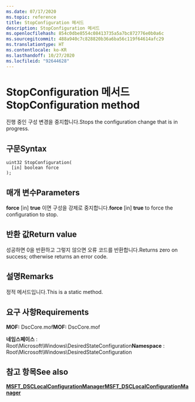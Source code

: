 ```yaml
---
ms.date: 07/17/2020
ms.topic: reference
title: StopConfiguration 메서드
description: StopConfiguration 메서드
ms.openlocfilehash: 854c0dbe8554c08413735a5a7bc872776e0b0a6c
ms.sourcegitcommit: 488a940c7c828820b36a6ba56c119f64614afc29
ms.translationtype: HT
ms.contentlocale: ko-KR
ms.lasthandoff: 10/27/2020
ms.locfileid: "92644628"
---
```

# <a name="stopconfiguration-method"></a><span data-ttu-id="9adf4-103">StopConfiguration 메서드</span><span class="sxs-lookup"><span data-stu-id="9adf4-103">StopConfiguration method</span></span>

<span data-ttu-id="9adf4-104">진행 중인 구성 변경을 중지합니다.</span><span class="sxs-lookup"><span data-stu-id="9adf4-104">Stops the configuration change that is in progress.</span></span>

## <a name="syntax"></a><span data-ttu-id="9adf4-105">구문</span><span class="sxs-lookup"><span data-stu-id="9adf4-105">Syntax</span></span>

```mof
uint32 StopConfiguration(
  [in] boolean force
);
```

## <a name="parameters"></a><span data-ttu-id="9adf4-106">매개 변수</span><span class="sxs-lookup"><span data-stu-id="9adf4-106">Parameters</span></span>

<span data-ttu-id="9adf4-107">**force** \[in\] **true** 이면 구성을 강제로 중지합니다.</span><span class="sxs-lookup"><span data-stu-id="9adf4-107">**force** \[in\] **true** to force the configuration to stop.</span></span>

## <a name="return-value"></a><span data-ttu-id="9adf4-108">반환 값</span><span class="sxs-lookup"><span data-stu-id="9adf4-108">Return value</span></span>

<span data-ttu-id="9adf4-109">성공하면 0을 반환하고 그렇지 않으면 오류 코드를 반환합니다.</span><span class="sxs-lookup"><span data-stu-id="9adf4-109">Returns zero on success; otherwise returns an error code.</span></span>

## <a name="remarks"></a><span data-ttu-id="9adf4-110">설명</span><span class="sxs-lookup"><span data-stu-id="9adf4-110">Remarks</span></span>

<span data-ttu-id="9adf4-111">정적 메서드입니다.</span><span class="sxs-lookup"><span data-stu-id="9adf4-111">This is a static method.</span></span>

## <a name="requirements"></a><span data-ttu-id="9adf4-112">요구 사항</span><span class="sxs-lookup"><span data-stu-id="9adf4-112">Requirements</span></span>

<span data-ttu-id="9adf4-113">**MOF:** DscCore.mof</span><span class="sxs-lookup"><span data-stu-id="9adf4-113">**MOF:** DscCore.mof</span></span>

<span data-ttu-id="9adf4-114">**네임스페이스** : Root\Microsoft\Windows\DesiredStateConfiguration</span><span class="sxs-lookup"><span data-stu-id="9adf4-114">**Namespace** : Root\Microsoft\Windows\DesiredStateConfiguration</span></span>

## <a name="see-also"></a><span data-ttu-id="9adf4-115">참고 항목</span><span class="sxs-lookup"><span data-stu-id="9adf4-115">See also</span></span>

[<span data-ttu-id="9adf4-116">**MSFT_DSCLocalConfigurationManager**</span><span class="sxs-lookup"><span data-stu-id="9adf4-116">**MSFT_DSCLocalConfigurationManager**</span></span>](msft-dsclocalconfigurationmanager.md)
